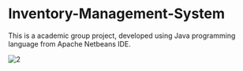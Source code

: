 # Inventory-Management-System
This is a academic group project, developed using Java programming language from Apache Netbeans IDE.

![2](https://user-images.githubusercontent.com/87683353/126260636-c19341ce-8240-4962-bcac-2fc645fc7661.png)


